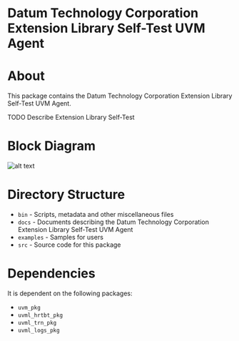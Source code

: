 # Datum Technology Corporation Extension Library Self-Test UVM Agent


# About
This package contains the Datum Technology Corporation Extension Library Self-Test UVM Agent.

TODO Describe Extension Library Self-Test


# Block Diagram
![alt text](./docs/agent_block_diagram.png "Extension Library Self-Test UVM Agent Block Diagram")

# Directory Structure
* `bin` - Scripts, metadata and other miscellaneous files
* `docs` - Documents describing the Datum Technology Corporation Extension Library Self-Test UVM Agent
* `examples` - Samples for users
* `src` - Source code for this package


# Dependencies
It is dependent on the following packages:

* `uvm_pkg`
* `uvml_hrtbt_pkg`
* `uvml_trn_pkg`
* `uvml_logs_pkg`

